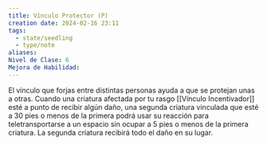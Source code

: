 ```yaml
---
title: Vínculo Protector (P)
creation date: 2024-02-16 23:11
tags:
  - state/seedling
  - type/note
aliases: 
Nivel de Clase: 6
Mejora de Habilidad:
---
```

El vínculo que forjas entre distintas personas ayuda a que se protejan unas a otras. Cuando una
criatura afectada por tu rasgo [[Vínculo Incentivador]] esté a punto de recibir algún daño, una segunda criatura vinculada que esté a 30 pies o menos de la primera podrá usar su reacción para
teletransportarse a un espacio sin ocupar a 5 pies o menos de la primera criatura. La segunda
criatura recibirá todo el daño en su lugar.





